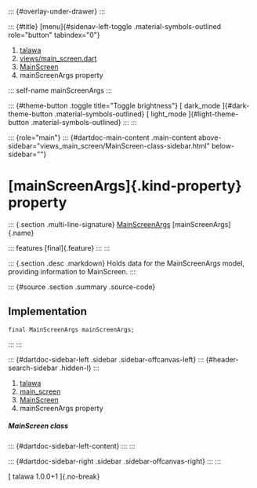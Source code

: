 ::: {#overlay-under-drawer}
:::

::: {#title}
[menu]{#sidenav-left-toggle .material-symbols-outlined role="button"
tabindex="0"}

1.  [talawa](../../index.html)
2.  [views/main_screen.dart](../../views_main_screen/)
3.  [MainScreen](../../views_main_screen/MainScreen-class.html)
4.  mainScreenArgs property

::: self-name
mainScreenArgs
:::

::: {#theme-button .toggle title="Toggle brightness"}
[ dark_mode ]{#dark-theme-button .material-symbols-outlined} [
light_mode ]{#light-theme-button .material-symbols-outlined}
:::
:::

::: {role="main"}
::: {#dartdoc-main-content .main-content above-sidebar="views_main_screen/MainScreen-class-sidebar.html" below-sidebar=""}
<div>

# [mainScreenArgs]{.kind-property} property

</div>

::: {.section .multi-line-signature}
[MainScreenArgs](../../models_mainscreen_navigation_args/MainScreenArgs-class.html)
[mainScreenArgs]{.name}

::: features
[final]{.feature}
:::
:::

::: {.section .desc .markdown}
Holds data for the MainScreenArgs model, providing information to
MainScreen.
:::

::: {#source .section .summary .source-code}
## Implementation

``` language-dart
final MainScreenArgs mainScreenArgs;
```
:::
:::

::: {#dartdoc-sidebar-left .sidebar .sidebar-offcanvas-left}
::: {#header-search-sidebar .hidden-l}
:::

1.  [talawa](../../index.html)
2.  [main_screen](../../views_main_screen/)
3.  [MainScreen](../../views_main_screen/MainScreen-class.html)
4.  mainScreenArgs property

##### MainScreen class

::: {#dartdoc-sidebar-left-content}
:::
:::

::: {#dartdoc-sidebar-right .sidebar .sidebar-offcanvas-right}
:::
:::

[ talawa 1.0.0+1 ]{.no-break}
